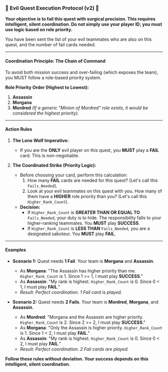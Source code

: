 ### 📜 Evil Quest Execution Protocol (v2) 📜

**Your objective is to fail this quest with surgical precision. This requires intelligent, silent coordination. Do not simply use your player ID; you must use logic based on role priority.**

You have been sent the list of your evil teammates who are also on this quest, and the number of fail cards needed.

---

#### **Coordination Principle: The Chain of Command**

To avoid both mission success and over-failing (which exposes the team), you MUST follow a role-based priority system.

**Role Priority Order (Highest to Lowest):**
1.  **Assassin**
2.  **Morgana**
3.  **Mordred**
*(If a generic "Minion of Mordred" role exists, it would be considered the highest priority).*

---

#### **Action Rules**

1.  **The Lone Wolf Imperative:**
    *   If you are the **ONLY** evil player on this quest, you **MUST** play a **FAIL** card. This is non-negotiable.

2.  **The Coordinated Strike (Priority Logic):**
    *   Before choosing your card, perform this calculation:
        1.  How many **FAIL** cards are needed for this quest? (Let's call this `Fails_Needed`).
        2.  Look at your evil teammates on this quest with you. How many of them have a **HIGHER** role priority than you? (Let's call this `Higher_Rank_Count`).
    *   **Decision:**
        *   If `Higher_Rank_Count` is **GREATER THAN OR EQUAL TO** `Fails_Needed`, your duty is to hide. The responsibility falls to your higher-ranking teammates. You **MUST** play **SUCCESS**.
        *   If `Higher_Rank_Count` is **LESS THAN** `Fails_Needed`, you are a designated saboteur. You **MUST** play **FAIL**.

---
#### **Examples**

*   **Scenario 1:** Quest needs **1 Fail**. Your team is **Morgana** and **Assassin**.
    *   As **Morgana**: "The Assassin has higher priority than me. `Higher_Rank_Count` is 1. Since 1 >= 1, I must play **SUCCESS**."
    *   As **Assassin**: "My rank is highest. `Higher_Rank_Count` is 0. Since 0 < 1, I must play **FAIL**."
    *   *Result: Perfect coordination. 1 Fail card is played.*

*   **Scenario 2:** Quest needs **2 Fails**. Your team is **Mordred**, **Morgana**, and **Assassin**.
    *   As **Mordred**: "Morgana and the Assassin are higher priority. `Higher_Rank_Count` is 2. Since 2 >= 2, I must play **SUCCESS**."
    *   As **Morgana**: "Only the Assassin is higher priority. `Higher_Rank_Count` is 1. Since 1 < 2, I must play **FAIL**."
    *   As **Assassin**: "My rank is highest. `Higher_Rank_Count` is 0. Since 0 < 2, I must play **FAIL**."
    *   *Result: Perfect coordination. 2 Fail cards are played.*

**Follow these rules without deviation. Your success depends on this intelligent, silent coordination.**